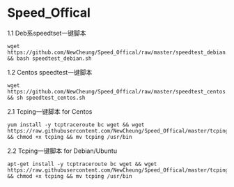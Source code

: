 # Speed_Offical
1.1 Deb系speedtset一键脚本
```
wget https://github.com/NewCheung/Speed_Offical/raw/master/speedtest_debian.sh && bash speedtest_debian.sh
```
1.2 Centos speedtest一键脚本
```
wget https://github.com/NewCheung/Speed_Offical/raw/master/speedtest_centos.sh && sh speedtest_centos.sh
```

2.1 Tcping一键脚本 for Centos
```
yum install -y tcptraceroute bc wget && wget https://raw.githubusercontent.com/NewCheung/Speed_Offical/master/tcping && chmod +x tcping && mv tcping /usr/bin
```
2.2 Tcping一键脚本 for Debian/Ubuntu
```
apt-get install -y tcptraceroute bc wget && wget https://raw.githubusercontent.com/NewCheung/Speed_Offical/master/tcping && chmod +x tcping && mv tcping /usr/bin
```
